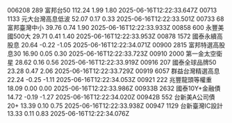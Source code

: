 006208	289	富邦台50	112.24	1.99	1.80	2025-06-16T12:22:33.647Z
00713	1133	元大台灣高息低波	52.07	0.17	0.33	2025-06-16T12:22:33.501Z
00733	68	富邦臺灣中小	39.76	0.74	1.90	2025-06-16T12:22:33.933Z
00858	600	永豐美國500大	29.71	0.41	1.40	2025-06-16T12:22:33.953Z
00878	1572	國泰永續高股息	20.64	-0.22	-1.05	2025-06-16T12:22:34.071Z
00900	2815	富邦特選高股息30	16.90	0.05	0.30	2025-06-16T12:22:33.723Z
00910	2000	第一金太空衛星	28.62	0.16	0.56	2025-06-16T12:22:33.919Z
00916	207	國泰全球品牌50	23.28	0.47	2.06	2025-06-16T12:22:33.729Z
00919	6057	群益台灣精選高息	22.24	-0.25	-1.11	2025-06-16T12:22:34.053Z
00921	222	兆豐龍頭等權重	18.09	0.00	0.00	2025-06-16T12:22:33.986Z
00933B	2632	國泰10Y+金融債	14.72	-0.19	-1.27	2025-06-16T12:22:34.020Z
00942B	552	台新美A公司債20+	13.39	0.10	0.75	2025-06-16T12:22:33.938Z
00947	1129	台新臺灣IC設計	13.33	0.11	0.83	2025-06-16T12:22:34.076Z